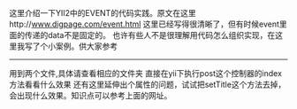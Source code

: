 这里介绍一下YII2中的EVENT的代码实践。原文在这里http://www.digpage.com/event.html
这里已经写得很清晰了，但有时候event里面的传递的data不是固定的。
也许有些人不是很理解用代码怎么组织实现，在这里我写了个小案例。供大家参考

***
用到两个文件,具体请查看相应的文件夹
直接在yii下执行post这个控制器的index方法看看什么效果
还有这里延伸出个属性的问题，试试把setTitle这个方法去掉，会出现什么效果。知识点可以参考上面的网址。
